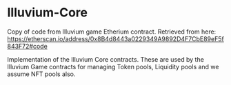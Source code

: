# Illuvium-Core
Copy of code from Illuvium game Etherium contract.
Retrieved from here:
https://etherscan.io/address/0x8B4d8443a0229349A9892D4F7CbE89eF5f843F72#code

Implementation of the Illuvium Core contracts.
These are used by the Illuvium Game contracts for managing Token pools, Liquidity pools and we assume NFT pools also.
